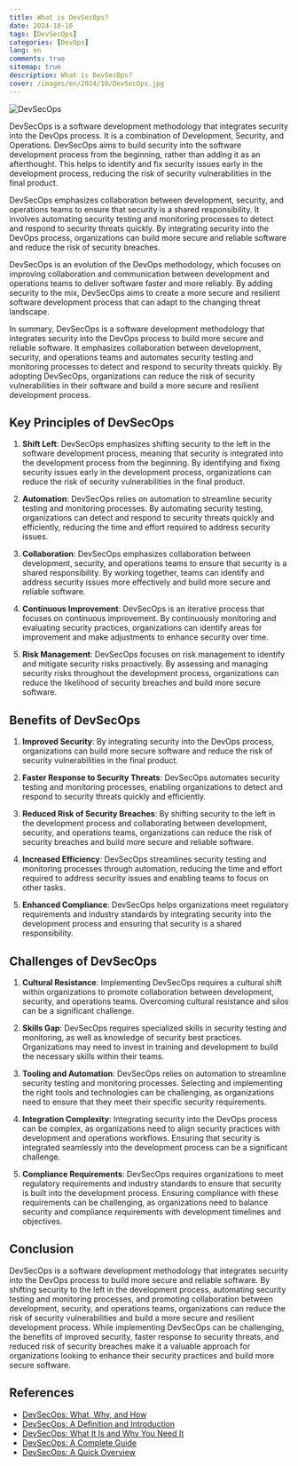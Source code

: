 ```yaml
---
title: What is DevSecOps?
date: 2024-10-16
tags: [DevSecOps]
categories: [DevOps]
lang: en
comments: true
sitemap: true
description: What is DevSecOps?
cover: /images/en/2024/10/DevSecOps.jpg
---
```


![DevSecOps](/images/en/2024/10/DevSecOps.jpg "DevSecOps")

DevSecOps is a software development methodology that integrates security into the DevOps process. It is a combination of Development, Security, and Operations. DevSecOps aims to build security into the software development process from the beginning, rather than adding it as an afterthought. This helps to identify and fix security issues early in the development process, reducing the risk of security vulnerabilities in the final product.

DevSecOps emphasizes collaboration between development, security, and operations teams to ensure that security is a shared responsibility. It involves automating security testing and monitoring processes to detect and respond to security threats quickly. By integrating security into the DevOps process, organizations can build more secure and reliable software and reduce the risk of security breaches.

DevSecOps is an evolution of the DevOps methodology, which focuses on improving collaboration and communication between development and operations teams to deliver software faster and more reliably. By adding security to the mix, DevSecOps aims to create a more secure and resilient software development process that can adapt to the changing threat landscape.

In summary, DevSecOps is a software development methodology that integrates security into the DevOps process to build more secure and reliable software. It emphasizes collaboration between development, security, and operations teams and automates security testing and monitoring processes to detect and respond to security threats quickly. By adopting DevSecOps, organizations can reduce the risk of security vulnerabilities in their software and build a more secure and resilient development process.

## Key Principles of DevSecOps

1. **Shift Left**: DevSecOps emphasizes shifting security to the left in the software development process, meaning that security is integrated into the development process from the beginning. By identifying and fixing security issues early in the development process, organizations can reduce the risk of security vulnerabilities in the final product.

2. **Automation**: DevSecOps relies on automation to streamline security testing and monitoring processes. By automating security testing, organizations can detect and respond to security threats quickly and efficiently, reducing the time and effort required to address security issues.

3. **Collaboration**: DevSecOps emphasizes collaboration between development, security, and operations teams to ensure that security is a shared responsibility. By working together, teams can identify and address security issues more effectively and build more secure and reliable software.

4. **Continuous Improvement**: DevSecOps is an iterative process that focuses on continuous improvement. By continuously monitoring and evaluating security practices, organizations can identify areas for improvement and make adjustments to enhance security over time.

5. **Risk Management**: DevSecOps focuses on risk management to identify and mitigate security risks proactively. By assessing and managing security risks throughout the development process, organizations can reduce the likelihood of security breaches and build more secure software.

## Benefits of DevSecOps

1. **Improved Security**: By integrating security into the DevOps process, organizations can build more secure software and reduce the risk of security vulnerabilities in the final product.

2. **Faster Response to Security Threats**: DevSecOps automates security testing and monitoring processes, enabling organizations to detect and respond to security threats quickly and efficiently.

3. **Reduced Risk of Security Breaches**: By shifting security to the left in the development process and collaborating between development, security, and operations teams, organizations can reduce the risk of security breaches and build more secure and reliable software.

4. **Increased Efficiency**: DevSecOps streamlines security testing and monitoring processes through automation, reducing the time and effort required to address security issues and enabling teams to focus on other tasks.

5. **Enhanced Compliance**: DevSecOps helps organizations meet regulatory requirements and industry standards by integrating security into the development process and ensuring that security is a shared responsibility.

## Challenges of DevSecOps

1. **Cultural Resistance**: Implementing DevSecOps requires a cultural shift within organizations to promote collaboration between development, security, and operations teams. Overcoming cultural resistance and silos can be a significant challenge.

2. **Skills Gap**: DevSecOps requires specialized skills in security testing and monitoring, as well as knowledge of security best practices. Organizations may need to invest in training and development to build the necessary skills within their teams.

3. **Tooling and Automation**: DevSecOps relies on automation to streamline security testing and monitoring processes. Selecting and implementing the right tools and technologies can be challenging, as organizations need to ensure that they meet their specific security requirements.

4. **Integration Complexity**: Integrating security into the DevOps process can be complex, as organizations need to align security practices with development and operations workflows. Ensuring that security is integrated seamlessly into the development process can be a significant challenge.

5. **Compliance Requirements**: DevSecOps requires organizations to meet regulatory requirements and industry standards to ensure that security is built into the development process. Ensuring compliance with these requirements can be challenging, as organizations need to balance security and compliance requirements with development timelines and objectives.

## Conclusion

DevSecOps is a software development methodology that integrates security into the DevOps process to build more secure and reliable software. By shifting security to the left in the development process, automating security testing and monitoring processes, and promoting collaboration between development, security, and operations teams, organizations can reduce the risk of security vulnerabilities and build a more secure and resilient development process. While implementing DevSecOps can be challenging, the benefits of improved security, faster response to security threats, and reduced risk of security breaches make it a valuable approach for organizations looking to enhance their security practices and build more secure software.


## References

- [DevSecOps: What, Why, and How](https://www.redhat.com/en/topics/devops/what-is-devsecops)
- [DevSecOps: A Definition and Introduction](https://www.synopsys.com/glossary/what-is-devsecops.html)
- [DevSecOps: What It Is and Why You Need It](https://www.csoonline.com/article/3247848/what-is-devsecops-developing-more-secure-applications.html)
- [DevSecOps: A Complete Guide](https://www.checkmarx.com/learn/devsecops/)
- [DevSecOps: A Quick Overview](https://www.veracode.com/devsecops)
